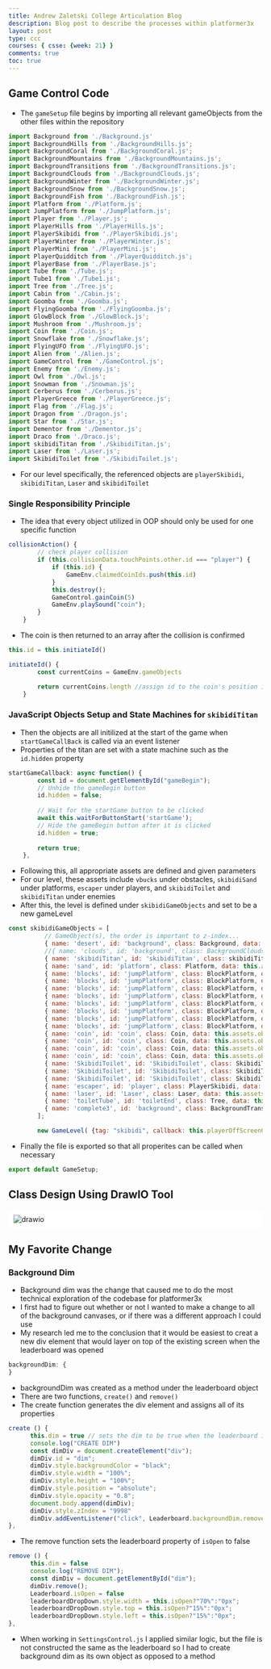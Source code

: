 ```yaml
---
title: Andrew Zaletski College Articulation Blog
description: Blog post to describe the processes within platformer3x
layout: post
type: ccc
courses: { csse: {week: 21} }
comments: true
toc: true
---
```


## Game Control Code

- The `gameSetup` file begins by importing all relevant gameObjects from the other files within the repository  

```js
import Background from './Background.js'
import BackgroundHills from './BackgroundHills.js';
import BackgroundCoral from './BackgroundCoral.js';
import BackgroundMountains from './BackgroundMountains.js';
import BackgroundTransitions from './BackgroundTransitions.js';
import BackgroundClouds from './BackgroundClouds.js';
import BackgroundWinter from './BackgroundWinter.js';
import BackgroundSnow from './BackgroundSnow.js';
import BackgroundFish from './BackgroundFish.js';
import Platform from './Platform.js';
import JumpPlatform from './JumpPlatform.js';
import Player from './Player.js';
import PlayerHills from './PlayerHills.js';
import PlayerSkibidi from './PlayerSkibidi.js';
import PlayerWinter from './PlayerWinter.js';
import PlayerMini from './PlayerMini.js';
import PlayerQuidditch from './PlayerQuidditch.js';
import PlayerBase from './PlayerBase.js';
import Tube from './Tube.js';
import Tube1 from './Tube1.js';
import Tree from './Tree.js';
import Cabin from './Cabin.js';
import Goomba from './Goomba.js';
import FlyingGoomba from './FlyingGoomba.js';
import GlowBlock from './GlowBlock.js';
import Mushroom from './Mushroom.js';
import Coin from './Coin.js';
import Snowflake from './Snowflake.js';
import FlyingUFO from './FlyingUFO.js';
import Alien from './Alien.js';
import GameControl from './GameControl.js';
import Enemy from './Enemy.js';
import Owl from './Owl.js';
import Snowman from './Snowman.js';
import Cerberus from './Cerberus.js';
import PlayerGreece from './PlayerGreece.js';
import Flag from './Flag.js';
import Dragon from './Dragon.js';
import Star from './Star.js';
import Dementor from './Dementor.js';
import Draco from './Draco.js';
import skibidiTitan from './SkibidiTitan.js';
import Laser from './Laser.js';
import SkibidiToilet from './SkibidiToilet.js';
```

- For our level specifically, the referenced objects are `playerSkibidi`, `skibidiTitan`, `Laser` and `skibidiToilet`

### Single Responsibility Principle
- The idea that every object utilized in OOP should only be used for one specific function

```js
collisionAction() {
        // check player collision
        if (this.collisionData.touchPoints.other.id === "player") {
            if (this.id) {
                GameEnv.claimedCoinIds.push(this.id)
            }
            this.destroy();
            GameControl.gainCoin(5)
            GameEnv.playSound("coin");
        }
    }
```

- The coin is then returned to an array after the collision is confirmed

```js
this.id = this.initiateId()

initiateId() {
        const currentCoins = GameEnv.gameObjects

        return currentCoins.length //assign id to the coin's position in the gameObject Array (is unique to the coin)
    }
```

### JavaScript Objects Setup and State Machines for `skibidiTitan`

- Then the objects are all initilized at the start of the game when `startGameCallBack` is called via an event listener
- Properties of the titan are set with a state machine such as the `id.hidden` property

```js
startGameCallback: async function() {
        const id = document.getElementById("gameBegin");
        // Unhide the gameBegin button
        id.hidden = false;
        
        // Wait for the startGame button to be clicked
        await this.waitForButtonStart('startGame');
        // Hide the gameBegin button after it is clicked
        id.hidden = true;
        
        return true;
    }, 
```

- Following this, all appropriate assets are defined and given parameters 
- For our level, these assets include `vbucks` under obstacles, `skibidiSand` under platforms, `escaper` under players, and `skibidiToilet` and `skibidiTitan` under enemies
- After this, the level is defined under `skibidiGameObjects` and set to be a new gameLevel

```js
const skibidiGameObjects = [
          // GameObject(s), the order is important to z-index...
          { name: 'desert', id: 'background', class: Background, data: this.assets.backgrounds.desert },
          //{ name: 'clouds', id: 'background', class: BackgroundClouds, data: this.assets.backgrounds.clouds },
          { name: 'skibidiTitan', id: 'skibidiTitan', class: skibidiTitan, data: this.assets.enemies.skibidiTitan, xPercentage:  0.35, minPosition: 0.5 }, 
          { name: 'sand', id: 'platform', class: Platform, data: this.assets.platforms.sand },
          { name: 'blocks', id: 'jumpPlatform', class: BlockPlatform, data: this.assets.platforms.skibidiSand, xPercentage: 0.2, yPercentage: 1 },
          { name: 'blocks', id: 'jumpPlatform', class: BlockPlatform, data: this.assets.platforms.skibidiSand, xPercentage: 0.4, yPercentage: 0.6 },
          { name: 'blocks', id: 'jumpPlatform', class: BlockPlatform, data: this.assets.platforms.skibidiSand, xPercentage: 0.325, yPercentage: 0.8 },
          { name: 'blocks', id: 'jumpPlatform', class: BlockPlatform, data: this.assets.platforms.skibidiSand, xPercentage: 0.2, yPercentage: 0.5 },
          { name: 'blocks', id: 'jumpPlatform', class: BlockPlatform, data: this.assets.platforms.skibidiSand, xPercentage: 0.225, yPercentage: 0.5 },
          { name: 'blocks', id: 'jumpPlatform', class: BlockPlatform, data: this.assets.platforms.skibidiSand, xPercentage: 0.0, yPercentage: 0.5 } ,
          { name: 'blocks', id: 'jumpPlatform', class: BlockPlatform, data: this.assets.platforms.skibidiSand, xPercentage: 0.025, yPercentage: 0.5 },
          { name: 'blocks', id: 'jumpPlatform', class: BlockPlatform, data: this.assets.platforms.skibidiSand, xPercentage: 0.025, yPercentage: 0.5 },
          { name: 'coin', id: 'coin', class: Coin, data: this.assets.obstacles.vbucks, xPercentage: 0.325, yPercentage: 0.7 },
          { name: 'coin', id: 'coin', class: Coin, data: this.assets.obstacles.vbucks, xPercentage: -0.0125, yPercentage: 0.4 },
          { name: 'coin', id: 'coin', class: Coin, data: this.assets.obstacles.vbucks, xPercentage: 0.0125, yPercentage: 0.4 },
          { name: 'coin', id: 'coin', class: Coin, data: this.assets.obstacles.vbucks, xPercentage: 0.0325, yPercentage: 0.4 },
          { name: 'SkibidiToilet', id: 'SkibidiToilet', class: SkibidiToilet, data: this.assets.enemies.skibidiToilet, xPercentage:  0.3, minPosition: 0.07 },
          { name: 'SkibidiToilet', id: 'SkibidiToilet', class: SkibidiToilet, data: this.assets.enemies.skibidiToilet, xPercentage:  0.5, minPosition: 0.3 },
          { name: 'SkibidiToilet', id: 'SkibidiToilet', class: SkibidiToilet, data: this.assets.enemies.skibidiToilet, xPercentage:  0.75, minPosition: 0.5 }, //this special name is used for random event 2 to make sure that only one of the Goombas ends the random event
          { name: 'escaper', id: 'player', class: PlayerSkibidi, data: this.assets.players.escaper  },
          { name: 'laser', id: 'Laser', class: Laser, data: this.assets.obstacles.laser, xPercentage:  0.75, yPercentage: 0.5 },
          { name: 'toiletTube', id: 'toiletEnd', class: Tree, data: this.assets.obstacles.toilet },
          { name: 'complete3', id: 'background', class: BackgroundTransitions,  data: this.assets.backgrounds.complete3 },
        ];

        new GameLevel( {tag: "skibidi", callback: this.playerOffScreenCallBack, objects: skibidiGameObjects} );
```

- Finally the file is exported so that all properites can be called when necessary

```js
export default GameSetup;
```

## Class Design Using DrawIO Tool
<div style="background-color: white; padding: 10px">
      <img src="{{site.baseurl}}/images/articulation_blog.png" alt=drawio >
</div>

## My Favorite Change

### Background Dim

- Background dim was the change that caused me to do the most technical exploration of the codebase for platformer3x
- I first had to figure out whether or not I wanted to make a change to all of the background canvases, or if there was a different approach I could use
- My research led me to the conclusion that it would be easiest to creat a new div element that would layer on top of the existing screen when the leaderboard was opened

``` js
backgroundDim: {
}
```

- backgroundDim was created as a method under the leaderboard object
- There are two functions, `create()` and `remove()`
- The create function generates the div element and assigns all of its properties

```js
create () {
      this.dim = true // sets the dim to be true when the leaderboard is opened
      console.log("CREATE DIM")
      const dimDiv = document.createElement("div");
      dimDiv.id = "dim";
      dimDiv.style.backgroundColor = "black";
      dimDiv.style.width = "100%";
      dimDiv.style.height = "100%";
      dimDiv.style.position = "absolute";
      dimDiv.style.opacity = "0.8";
      document.body.append(dimDiv);
      dimDiv.style.zIndex = "9998"
      dimDiv.addEventListener("click", Leaderboard.backgroundDim.remove)
},
```

- The remove function sets the leaderboard property of `isOpen` to false

```js
remove () {
      this.dim = false
      console.log("REMOVE DIM");
      const dimDiv = document.getElementById("dim");
      dimDiv.remove();
      Leaderboard.isOpen = false
      leaderboardDropDown.style.width = this.isOpen?"70%":"0px";
      leaderboardDropDown.style.top = this.isOpen?"15%":"0px";
      leaderboardDropDown.style.left = this.isOpen?"15%":"0px";
},
```
- When working in `SettingsControl.js` I applied similar logic, but the file is not constructed the same as the leaderboard so I had to create background dim as its own object as opposed to a method